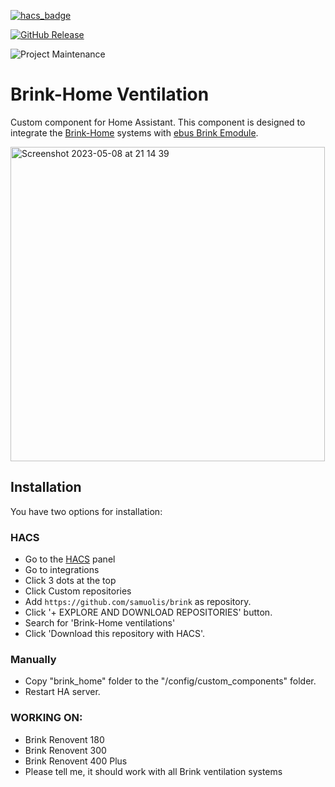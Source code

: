 [![hacs_badge](https://img.shields.io/badge/HACS-Default-41BDF5.svg?style=for-the-badge)](https://github.com/hacs/integration)

[![GitHub Release](https://img.shields.io/github/release/samuolis/brink.svg?style=for-the-badge&color=blue)](https://github.com/samuolis/brink/releases) 

![Project Maintenance](https://img.shields.io/badge/maintainer-Lukas%20Samuolis-blue.svg?style=for-the-badge)

# Brink-Home Ventilation

Custom component for Home Assistant. This component is designed to integrate the [Brink-Home](https://www.brink-home.com/) systems with [ebus Brink Emodule](https://www.brinkclimatesystems.nl/documenten/brink-home-emodule-imodule-614491.pdf).

<img width="503" alt="Screenshot 2023-05-08 at 21 14 39" src="https://user-images.githubusercontent.com/28056781/236899814-e903fbb0-e007-4938-aa2c-0e04e91fbb36.png">

## Installation

You have two options for installation:

### HACS

- Go to the [HACS](https://hacs.xyz) panel
- Go to integrations 
- Click 3 dots at the top
- Click Custom repositories
- Add `https://github.com/samuolis/brink` as repository.
- Click '+ EXPLORE AND DOWNLOAD REPOSITORIES' button. 
- Search for 'Brink-Home ventilations'
- Click \'Download this repository with HACS'.

### Manually

- Copy "brink_home" folder to the "/config/custom_components" folder.
- Restart HA server.

### WORKING ON:
- Brink Renovent 180
- Brink Renovent 300
- Brink Renovent 400 Plus
- Please tell me, it should work with all Brink ventilation systems
